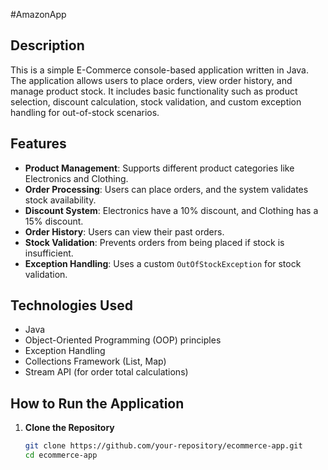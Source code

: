 #AmazonApp

## Description
This is a simple E-Commerce console-based application written in Java. The application allows users to place orders, view order history, and manage product stock. It includes basic functionality such as product selection, discount calculation, stock validation, and custom exception handling for out-of-stock scenarios.

## Features
- **Product Management**: Supports different product categories like Electronics and Clothing.
- **Order Processing**: Users can place orders, and the system validates stock availability.
- **Discount System**: Electronics have a 10% discount, and Clothing has a 15% discount.
- **Order History**: Users can view their past orders.
- **Stock Validation**: Prevents orders from being placed if stock is insufficient.
- **Exception Handling**: Uses a custom `OutOfStockException` for stock validation.

## Technologies Used
- Java
- Object-Oriented Programming (OOP) principles
- Exception Handling
- Collections Framework (List, Map)
- Stream API (for order total calculations)

## How to Run the Application
1. **Clone the Repository**
   ```sh
   git clone https://github.com/your-repository/ecommerce-app.git
   cd ecommerce-app
   
